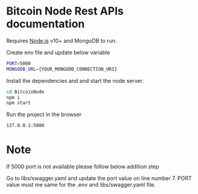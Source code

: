 # Bitcoin Node Rest APIs documentation

Requires [Node.js](https://nodejs.org/) v10+ and MongoDB to run.

Create env file and update below variable
```sh
PORT=5000
MONGODB_URL={YOUR_MONGODB_CONNECTION_URI}
```

Install the dependencies and and start the node server.

```sh
cd BitcoinNode
npm i
npm start
```

Run the project in the browser
```sh
127.0.0.1:5000
```

# Note
If 5000 port is not available please follow below addition step

Go to libs/swagger.yaml and update the port value on line number 7. PORT value must me same for the .env and libs/swagger.yaml file.